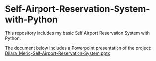 # Self-Airport-Reservation-System-with-Python
This repository includes my basic Self Airport Reservation System with Python.

The document below includes a Powerpoint presentation of the project:
[Dilara_Meriç-Self-Airport-Reservation-System.pptx](https://github.com/user-attachments/files/20967589/Dilara_Meric-Self-Airport-Reservation-System.pptx)
